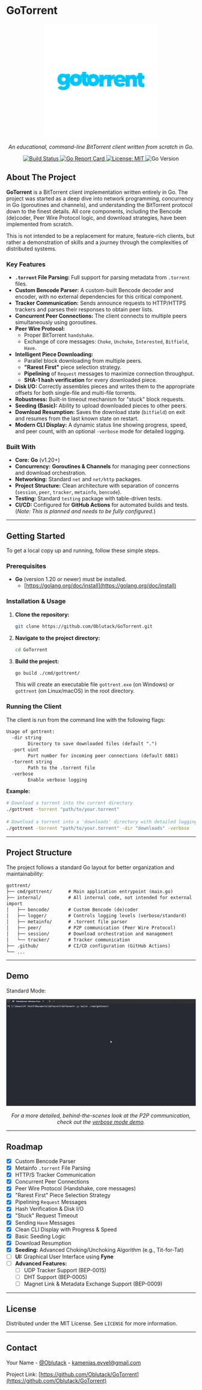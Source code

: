 # GoTorrent
    
<p align="center">
  <!-- Ažurirani link do tvog logo.png fajla u assets folderu -->
  <img src="https://raw.githubusercontent.com/Oblutack/GoTorrent/main/assets/logo.png" alt="GoTorrent Logo" width="300"/>
</p>
<p align="center">
  <em>An educational, command-line BitTorrent client written from scratch in Go.</em>
</p>
<p align="center">
    <!-- Linkovi za bedževe su već bili ispravni, samo potvrđujemo -->
    <a href="https://github.com/Oblutack/GoTorrent/actions/workflows/go.yml">
        <img src="https://github.com/Oblutack/GoTorrent/actions/workflows/go.yml/badge.svg" alt="Build Status">
    </a>
    <a href="https://goreportcard.com/report/github.com/Oblutack/GoTorrent">
        <img src="https://goreportcard.com/badge/github.com/Oblutack/GoTorrent" alt="Go Report Card">
    </a>
    <a href="https://github.com/Oblutack/GoTorrent/blob/main/LICENSE">
        <img src="https://img.shields.io/badge/License-MIT-blue.svg" alt="License: MIT">
    </a>
    <img src="https://img.shields.io/badge/Go-1.20%2B-blue.svg" alt="Go Version">
</p>

## About The Project

**GoTorrent** is a BitTorrent client implementation written entirely in Go. The project was started as a deep dive into network programming, concurrency in Go (goroutines and channels), and understanding the BitTorrent protocol down to the finest details. All core components, including the Bencode (de)coder, Peer Wire Protocol logic, and download strategies, have been implemented from scratch.

This is not intended to be a replacement for mature, feature-rich clients, but rather a demonstration of skills and a journey through the complexities of distributed systems.

### Key Features

-   **`.torrent` File Parsing:** Full support for parsing metadata from `.torrent` files.
-   **Custom Bencode Parser:** A custom-built Bencode decoder and encoder, with no external dependencies for this critical component.
-   **Tracker Communication:** Sends announce requests to HTTP/HTTPS trackers and parses their responses to obtain peer lists.
-   **Concurrent Peer Connections:** The client connects to multiple peers simultaneously using goroutines.
-   **Peer Wire Protocol:**
    -   Proper BitTorrent `handshake`.
    -   Exchange of core messages: `Choke`, `Unchoke`, `Interested`, `Bitfield`, `Have`.
-   **Intelligent Piece Downloading:**
    -   Parallel block downloading from multiple peers.
    -   **"Rarest First"** piece selection strategy.
    -   **Pipelining** of `Request` messages to maximize connection throughput.
    -   **SHA-1 hash verification** for every downloaded piece.
-   **Disk I/O:** Correctly assembles pieces and writes them to the appropriate offsets for both single-file and multi-file torrents.
-   **Robustness:** Built-in timeout mechanism for "stuck" block requests.
-   **Seeding (Basic):** Ability to upload downloaded pieces to other peers.
-   **Download Resumption:** Saves the download state (`bitfield`) on exit and resumes from the last known state on restart.
-   **Modern CLI Display:** A dynamic status line showing progress, speed, and peer count, with an optional `-verbose` mode for detailed logging.

### Built With

-   **Core:** **Go** (v1.20+)
-   **Concurrency:** **Goroutines & Channels** for managing peer connections and download orchestration.
-   **Networking:** Standard `net` and `net/http` packages.
-   **Project Structure:** Clean architecture with separation of concerns (`session`, `peer`, `tracker`, `metainfo`, `bencode`).
-   **Testing:** Standard `testing` package with table-driven tests.
-   **CI/CD:** Configured for **GitHub Actions** for automated builds and tests. (*Note: This is planned and needs to be fully configured.*)

---

## Getting Started

To get a local copy up and running, follow these simple steps.

### Prerequisites

-   **Go** (version 1.20 or newer) must be installed.
    -   [https://golang.org/doc/install](https://golang.org/doc/install)

### Installation & Usage

1.  **Clone the repository:**
    ```sh
    git clone https://github.com/Oblutack/GoTorrent.git
    ```

2.  **Navigate to the project directory:**
    ```sh
    cd GoTorrent
    ```

3.  **Build the project:**
    ```sh
    go build ./cmd/gottrent/
    ```
    This will create an executable file `gottrent.exe` (on Windows) or `gottrent` (on Linux/macOS) in the root directory.

### Running the Client

The client is run from the command line with the following flags:

```
Usage of gottrent:
  -dir string
        Directory to save downloaded files (default ".")
  -port uint
        Port number for incoming peer connections (default 6881)
  -torrent string
        Path to the .torrent file
  -verbose
        Enable verbose logging
```

**Example:**
```sh
# Download a torrent into the current directory
./gottrent -torrent "path/to/your.torrent"

# Download a torrent into a 'downloads' directory with detailed logging
./gottrent -torrent "path/to/your.torrent" -dir "downloads" -verbose
```

---

## Project Structure

The project follows a standard Go layout for better organization and maintainability:

```
gottrent/
├── cmd/gottrent/      # Main application entrypoint (main.go)
├── internal/          # All internal code, not intended for external import
│   ├── bencode/       # Custom Bencode (de)coder
│   ├── logger/        # Controls logging levels (verbose/standard)
│   ├── metainfo/      # .torrent file parser
│   ├── peer/          # P2P communication (Peer Wire Protocol)
│   ├── session/       # Download orchestration and management
│   └── tracker/       # Tracker communication
├── .github/           # CI/CD configuration (GitHub Actions)
└── ...
```

---

## Demo

Standard Mode:

![GoTorrent in action](assets/gif1.gif)

<p align="center">
  <em>For a more detailed, behind-the-scenes look at the P2P communication, check out the <a href="assets/gif2.gif">verbose mode demo</a>.</em>
</p>

---
## Roadmap

-   [x] Custom Bencode Parser
-   [x] Metainfo `.torrent` File Parsing
-   [x] HTTP/S Tracker Communication
-   [x] Concurrent Peer Connections
-   [x] Peer Wire Protocol (Handshake, core messages)
-   [x] "Rarest First" Piece Selection Strategy
-   [x] Pipelining `Request` Messages
-   [x] Hash Verification & Disk I/O
-   [x] "Stuck" Request Timeout
-   [x] Sending `Have` Messages
-   [x] Clean CLI Display with Progress & Speed
-   [x] Basic Seeding Logic
-   [x] Download Resumption
-   [x] **Seeding:** Advanced Choking/Unchoking Algorithm (e.g., Tit-for-Tat)
-   [ ] **UI:** Graphical User Interface using **Fyne**
-   [ ] **Advanced Features:**
    -   [ ] UDP Tracker Support (BEP-0015)
    -   [ ] DHT Support (BEP-0005)
    -   [ ] Magnet Link & Metadata Exchange Support (BEP-0009)

---

## License

Distributed under the MIT License. See `LICENSE` for more information.

---

## Contact

Your Name - [@Oblutack](https://github.com/Oblutack) - kamenjas.evvel@gmail.com

Project Link: [https://github.com/Oblutack/GoTorrent](https://github.com/Oblutack/GoTorrent)
